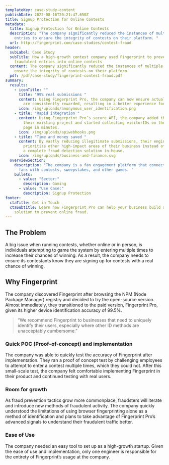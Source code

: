 ```yaml
---
templateKey: case-study-content
publishDate: 2022-08-16T20:21:47.650Z
title: Signup Protection for Online Contests
metadata:
  title: Signup Protection for Online Contests
  description: "The company significantly reduced the instances of multiple
    entries to ensure the integrity of contests on their platform. "
  url: http://fingerprint.com/case-studies/contest-fraud
header:
  subLabel: Case Study
  subTitle: How a high-growth contest company used Fingerprint to prevent
    fraudulent entries into online contests
  content: The company significantly reduced the instances of multiple entries to
    ensure the integrity of contests on their platform.
  pdf: /pdf/case-study/fingerprint-contest-fraud.pdf
summary:
  results:
    - iconTitle: ""
      title: "99% real submissions "
      content: Using Fingerprint Pro, the company can now ensure actual participants
        are consistently rewarded, resulting in a better experience for them.
      icon: /img/uploads/anonymous_user_identification.png
    - title: "Rapid integration "
      content: Using Fingerprint Pro’s secure API, the company added the library to
        their existing project and started collecting visitorIDs on their signup
        page in minutes.
      icon: /img/uploads/apiwebhooks.png
    - title: "Time and money saved "
      content: By vastly reducing illegitimate submissions, their engineering team can
        prioritize other high-impact areas of their business instead of building
        a complete fraud detection solution in-house.
      icon: /img/uploads/business-and-finance.svg
  overviewSection:
    description: "The company is a fan engagement platform that connects brands to
      fans with contests, sweepstakes, and other games. "
    bullets:
      - value: "Sector:"
        description: Gaming
      - value: "Use Case:"
        description: Signup Protection
footer:
  ctaTitle: Get in Touch
  ctaSubtitle: Learn how Fingerprint Pro can help your business build a custom
    solution to prevent online fraud.
---
```

## The Problem 

A big issue when running contests, whether online or in person, is individuals attempting to game the system by entering multiple times to increase their chances of winning. As a result, the company needs to ensure its contestants know they are signing up for contests with a real chance of winning. 

## Why Fingerprint 

The company discovered Fingerprint after browsing the NPM (Node Package Manager) registry and decided to try the open-source version. Almost immediately, they transitioned to the paid version, Fingerprint Pro, given its higher device identification accuracy of 99.5%. 

> “We recommend Fingerprint to businesses that need to uniquely identify their users, especially where other ID methods are unacceptably cumbersome.”

### **Quick POC (Proof-of-concept) and implementation** 

The company was able to quickly test the accuracy of Fingerprint after implementation. They ran a proof of concept test by challenging employees to attempt to enter a contest multiple times, which they could not. After this small-scale test, the company felt comfortable implementing Fingerprint in their product and continued testing with real users. 

### **Room for growth** 

As fraud prevention tactics grow more commonplace, fraudsters will iterate and introduce new methods of fraudulent activity. The company quickly understood the limitations of using browser fingerprinting alone as a method of identification and plans to take advantage of Fingerprint Pro’s advanced signals to understand their fraudulent traffic better. 

### Ease of Use

The company needed an easy tool to set up as a high-growth startup. Given the ease of use and implementation, only one engineer is responsible for the entirety of Fingerprint’s usage at the company.